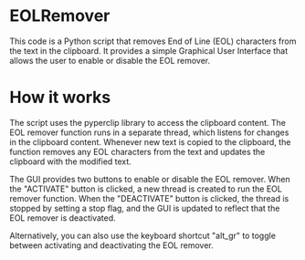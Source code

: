 # EOLRemover
This code is a Python script that removes End of Line (EOL) characters from the text in the clipboard. It provides a simple Graphical User Interface that allows the user to enable or disable the EOL remover.

# How it works
The script uses the pyperclip library to access the clipboard content. The EOL remover function runs in a separate thread, which listens for changes in the clipboard content. Whenever new text is copied to the clipboard, the function removes any EOL characters from the text and updates the clipboard with the modified text.

The GUI provides two buttons to enable or disable the EOL remover. When the "ACTIVATE" button is clicked, a new thread is created to run the EOL remover function. When the "DEACTIVATE" button is clicked, the thread is stopped by setting a stop flag, and the GUI is updated to reflect that the EOL remover is deactivated.

Alternatively, you can also use the keyboard shortcut "alt_gr" to toggle between activating and deactivating the EOL remover.
